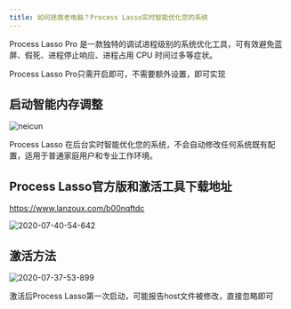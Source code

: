 ```yaml
---
title: 如何拯救老电脑？Process Lasso实时智能优化您的系统
---
```




Process Lasso Pro 是一款独特的调试进程级别的系统优化工具，可有效避免蓝屏、假死、进程停止响应、进程占用 CPU 时间过多等症状。



Process Lasso Pro只需开启即可，不需要额外设置，即可实现



## 启动智能内存调整

![neicun](https://www.v2fy.com/asset/0i/jikemiji/jikemiji-md/kr-000069.assets/neicun.gif)



Process Lasso 在后台实时智能优化您的系统，不会自动修改任何系统既有配置，适用于普通家庭用户和专业工作环境。



## Process Lasso官方版和激活工具下载地址

https://www.lanzoux.com/b00nqftdc

![2020-07-40-54-642](https://www.v2fy.com/asset/0i/jikemiji/jikemiji-md/kr-000069.assets/2020-07-40-54-642.png)



## 激活方法



![2020-07-37-53-899](https://www.v2fy.com/asset/0i/jikemiji/jikemiji-md/kr-000069.assets/2020-07-37-53-899.png)

激活后Process Lasso第一次启动，可能报告host文件被修改，直接忽略即可
